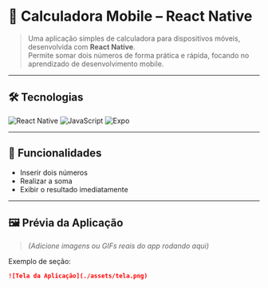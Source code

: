 # 📱 **Calculadora Mobile – React Native**

> Uma aplicação simples de calculadora para dispositivos móveis, desenvolvida com **React Native**.  
> Permite somar dois números de forma prática e rápida, focando no aprendizado de desenvolvimento mobile.

---

## 🛠️ **Tecnologias**

![React Native](https://img.shields.io/badge/React%20Native-0A0A0A?style=for-the-badge&logo=react&logoColor=61DAFB)
![JavaScript](https://img.shields.io/badge/JavaScript-F7DF1E?style=for-the-badge&logo=javascript&logoColor=black)
![Expo](https://img.shields.io/badge/Expo-000020?style=for-the-badge&logo=expo&logoColor=white)

---

## 🎯 **Funcionalidades**

- Inserir dois números  
- Realizar a soma  
- Exibir o resultado imediatamente  

---

## 🖼️ **Prévia da Aplicação**

> *(Adicione imagens ou GIFs reais do app rodando aqui)*  

Exemplo de seção:  
```markdown
![Tela da Aplicação](./assets/tela.png)
